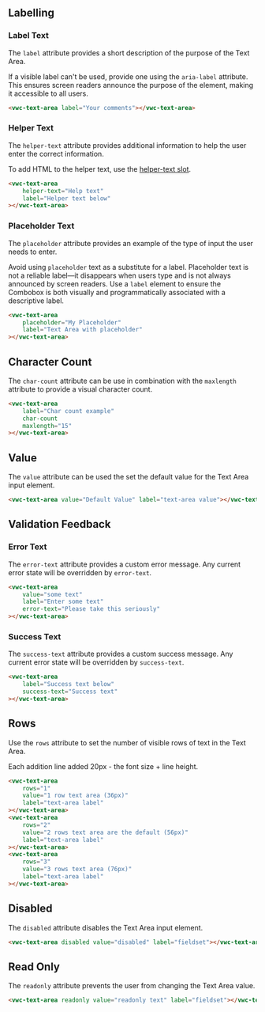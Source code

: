## Labelling

### Label Text

The `label` attribute provides a short description of the purpose of the Text Area.

<vwc-note connotation="information" icon="accessibility-line" headline="Accessibility Tip">

If a visible label can't be used, provide one using the <nobr><code>aria-label</code></nobr> attribute. This ensures screen readers announce the purpose of the element, making it accessible to all users.
	 
</vwc-note>

```html preview
<vwc-text-area label="Your comments"></vwc-text-area>
```

### Helper Text

The `helper-text` attribute provides additional information to help the user enter the correct information.

To add HTML to the helper text, use the [helper-text slot](/components/text-area/code/#helper-text-slot).

```html preview
<vwc-text-area
	helper-text="Help text"
	label="Helper text below"
></vwc-text-area>
```

### Placeholder Text

The `placeholder` attribute provides an example of the type of input the user needs to enter.

<vwc-note connotation="information" icon="accessibility-line" headline="Accessibility Tip">
	<p>Avoid using <code>placeholder</code> text as a substitute for a label. Placeholder text is not a reliable label—it disappears when users type and is not always announced by screen readers. Use a <code>label</code> element to ensure the Combobox is both visually and programmatically associated with a descriptive label.</p>
</vwc-note>

```html preview
<vwc-text-area
	placeholder="My Placeholder"
	label="Text Area with placeholder"
></vwc-text-area>
```

## Character Count

The `char-count` attribute can be use in combination with the `maxlength` attribute to provide a visual character count.

```html preview
<vwc-text-area
	label="Char count example"
	char-count
	maxlength="15"
></vwc-text-area>
```

## Value

The `value` attribute can be used the set the default value for the Text Area input element.

```html preview
<vwc-text-area value="Default Value" label="text-area value"></vwc-text-area>
```

## Validation Feedback

### Error Text

The `error-text` attribute provides a custom error message. Any current error state will be overridden by `error-text`.

```html preview
<vwc-text-area
	value="some text"
	label="Enter some text"
	error-text="Please take this seriously"
></vwc-text-area>
```

### Success Text

The `success-text` attribute provides a custom success message. Any current error state will be overridden by `success-text`.

```html preview
<vwc-text-area
	label="Success text below"
	success-text="Success text"
></vwc-text-area>
```

## Rows

Use the `rows` attribute to set the number of visible rows of text in the Text Area.

<vwc-note icon="info-line" connotation="information">Each addition line added 20px - the font size + line height.
</vwc-note>

```html preview
<vwc-text-area
	rows="1"
	value="1 row text area (36px)"
	label="text-area label"
></vwc-text-area>
<vwc-text-area
	rows="2"
	value="2 rows text area are the default (56px)"
	label="text-area label"
></vwc-text-area>
<vwc-text-area
	rows="3"
	value="3 rows text area (76px)"
	label="text-area label"
></vwc-text-area>
```

## Disabled

The `disabled` attribute disables the Text Area input element.

```html preview
<vwc-text-area disabled value="disabled" label="fieldset"></vwc-text-area>
```

## Read Only

The `readonly` attribute prevents the user from changing the Text Area value.

```html preview
<vwc-text-area readonly value="readonly text" label="fieldset"></vwc-text-area>
```
